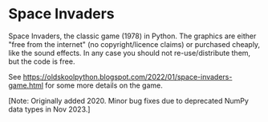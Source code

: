 # Space Invaders

Space Invaders, the classic game (1978) in Python. The graphics are either "free from the internet" (no copyright/licence claims) or purchased cheaply, like the sound effects. In any case you should not re-use/distribute them, but the code is free.

See https://oldskoolpython.blogspot.com/2022/01/space-invaders-game.html for some more details on the game.

[Note: Originally added 2020. Minor bug fixes due to deprecated NumPy data types in Nov 2023.]
